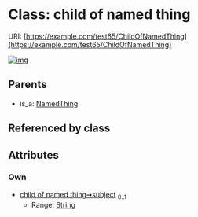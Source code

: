 
# Class: child of named thing




URI: [https://example.com/test65/ChildOfNamedThing](https://example.com/test65/ChildOfNamedThing)


[![img](https://yuml.me/diagram/nofunky;dir:TB/class/[NamedThing],[NamedThing]^-[ChildOfNamedThing&#124;subject:string%20%3F])](https://yuml.me/diagram/nofunky;dir:TB/class/[NamedThing],[NamedThing]^-[ChildOfNamedThing&#124;subject:string%20%3F])

## Parents

 *  is_a: [NamedThing](NamedThing.md)

## Referenced by class


## Attributes


### Own

 * [child of named thing➞subject](child_of_named_thing_subject.md)  <sub>0..1</sub>
     * Range: [String](types/String.md)
